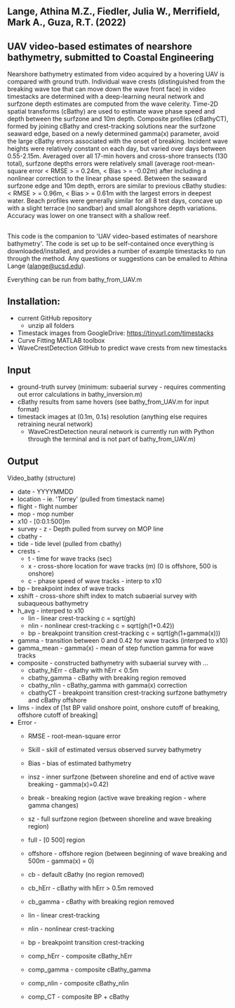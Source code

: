 
## Lange, Athina M.Z., Fiedler, Julia W., Merrifield, Mark A., Guza, R.T. (2022)
## UAV video-based estimates of nearshore bathymetry, submitted to Coastal Engineering

Nearshore bathymetry estimated from video acquired by a hovering UAV is compared with ground truth. Individual wave crests (distinguished from the breaking wave toe that can move down the wave front face) in video timestacks are determined with a deep-learning neural network and surfzone depth estimates are computed from the wave celerity. Time-2D spatial transforms (cBathy) are used to estimate wave phase speed and depth between the surfzone and 10m depth. Composite profiles (cBathyCT), formed by joining cBathy and crest-tracking solutions near the surfzone seaward edge, based on a newly determined gamma(x) parameter, avoid the large cBathy errors associated with the onset of breaking. Incident wave heights were relatively constant on each day, but varied over days between 0.55-2.15m.  Averaged over all 17-min hovers and cross-shore transects (130 total), surfzone depths errors were relatively small (average root-mean-square error < RMSE > = 0.24m, < Bias > = -0.02m) after including a nonlinear correction to the linear phase speed. Between the seaward surfzone edge and 10m depth, errors are similar to previous cBathy studies: < RMSE > = 0.96m, < Bias > = 0.61m with the largest errors in deepest water. Beach profiles were generally similar for all 8 test days, concave up with a slight terrace (no sandbar) and small alongshore depth variations. Accuracy was lower on one transect with a shallow reef. 



##
This code is the companion to 'UAV video-based estimates of nearshore bathymetry'. 
The code is set up to be self-contained once everything is downloaded/installed, and provides a number of example timestacks to run through the method. 
Any questions or suggestions can be emailed to Athina Lange (alange@ucsd.edu).

Everything can be run from bathy_from_UAV.m


## Installation:
  - current GitHub repository
    - unzip all folders
  - Timestack images from GoogleDrive: <https://tinyurl.com/timestacks>
  - Curve Fitting MATLAB toolbox
  - WaveCrestDetection GitHub to predict wave crests from new timestacks

## Input
  - ground-truth survey (minimum: subaerial survey - requires commenting out error calculations in bathy_inversion.m)
  - cBathy results from same hovers (see bathy_from_UAV.m for input format)
  - timestack images at (0.1m, 0.1s) resolution (anything else requires retraining neural network)
    - WaveCrestDetection neural network is currently run with Python through the terminal and is not part of bathy_from_UAV.m)
    
## Output
Video_bathy (structure)
  - date - YYYYMMDD
  - location - ie. 'Torrey' (pulled from timestack name)
  - flight - flight number
  - mop - mop number
  - x10 - [0:0.1:500]m
  - survey - z - Depth pulled from survey on MOP line
  - cbathy - 
  - tide - tide level (pulled from cbathy)
  - crests - 
    - t - time for wave tracks (sec)
    - x - cross-shore location for wave tracks (m) (0 is offshore, 500 is onshore)
    - c - phase speed of wave tracks - interp to x10
  - bp - breakpoint index of wave tracks
  - xshift - cross-shore shift index to match subaerial survey with subaqueous bathymetry
  - h_avg - interped to x10
    - lin - linear crest-tracking c = sqrt(gh)
    - nlin - nonlinear crest-tracking c = sqrt(gh(1+0.42))
    - bp - breakpoint transition crest-tracking c = sqrt(gh(1+gamma(x)))
  - gamma - transition between 0 and 0.42 for wave tracks (interped to x10)
  - gamma_mean - gamma(x) - mean of step function gamma for wave tracks
  - composite - constructed bathymetry with subaerial survey with ...
    - cbathy_hErr - cBathy with hErr < 0.5m 
    - cbathy_gamma - cBathy with breaking region removed
    - cbathy_nlin - cBathy_gamma with gamma(x) correction
    - cbathyCT - breakpoint transition crest-tracking surfzone bathymetry and cBathy offshore
  - lims - index of [1st BP valid onshore point, onshore cutoff of breaking, offshore cutoff of breaking]
  - Error - 
    - RMSE - root-mean-square error
    - Skill - skill of estimated versus observed survey bathymetry
    - Bias - bias of estimated bathymetry

    - insz - inner surfzone (between shoreline and end of active wave breaking - gamma(x)=0.42)
    - break - breaking region (active wave breaking region - where gamma changes)
    - sz - full surfzone region (between shoreline and wave breaking region)
    - full - [0 500] region
    - offshore - offshore region (between beginning of wave breaking and 500m - gamma(x) = 0)
           
    - cb - default cBathy (no region removed)
    - cb_hErr - cBathy with hErr > 0.5m removed     
    - cb_gamma - cBathy with breaking region removed
    - lin - linear crest-tracking
    - nlin - nonlinear crest-tracking
    - bp - breakpoint transition crest-tracking
    - comp_hErr - composite cBathy_hErr
    - comp_gamma - composite cBathy_gamma
    - comp_nlin - composite cBathy_nlin
    - comp_CT - composite BP + cBathy

